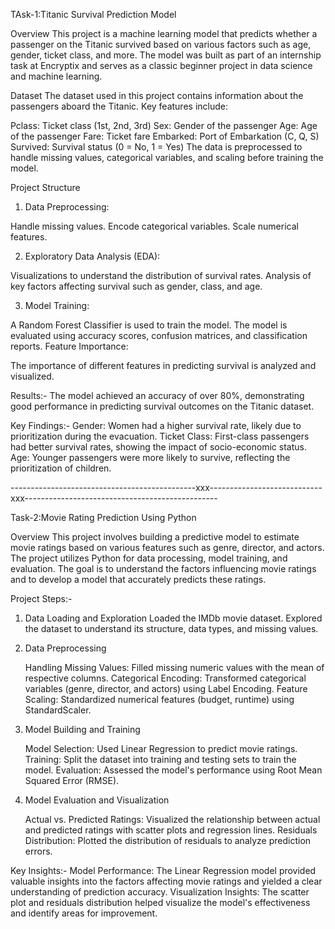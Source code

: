 TAsk-1:Titanic Survival Prediction Model

Overview
This project is a machine learning model that predicts whether a passenger on the Titanic survived based on various factors such as age, gender, ticket class, and more. The model was built as part of an internship task at Encryptix and serves as a classic beginner project in data science and machine learning.

Dataset
The dataset used in this project contains information about the passengers aboard the Titanic. Key features include:

Pclass: Ticket class (1st, 2nd, 3rd)
Sex: Gender of the passenger
Age: Age of the passenger
Fare: Ticket fare
Embarked: Port of Embarkation (C, Q, S)
Survived: Survival status (0 = No, 1 = Yes)
The data is preprocessed to handle missing values, categorical variables, and scaling before training the model.

Project Structure

1. Data Preprocessing:

Handle missing values.
Encode categorical variables.
Scale numerical features.

2. Exploratory Data Analysis (EDA):

Visualizations to understand the distribution of survival rates.
Analysis of key factors affecting survival such as gender, class, and age.

3. Model Training:

A Random Forest Classifier is used to train the model.
The model is evaluated using accuracy scores, confusion matrices, and classification reports.
Feature Importance:

The importance of different features in predicting survival is analyzed and visualized.

Results:-
The model achieved an accuracy of over 80%, demonstrating good performance in predicting survival outcomes on the Titanic dataset.

Key Findings:-
Gender: Women had a higher survival rate, likely due to prioritization during the evacuation.
Ticket Class: First-class passengers had better survival rates, showing the impact of socio-economic status.
Age: Younger passengers were more likely to survive, reflecting the prioritization of children.

----------------------------------------------xxx----------------------------xxx------------------------------------------------

Task-2:Movie Rating Prediction Using Python

Overview
This project involves building a predictive model to estimate movie ratings based on various features such as genre, director, and actors. The project utilizes Python for data processing, model training, and evaluation. The goal is to understand the factors influencing movie ratings and to develop a model that accurately predicts these ratings.

Project Steps:-

1. Data Loading and Exploration
   Loaded the IMDb movie dataset.
   Explored the dataset to understand its structure, data types, and missing values.

2. Data Preprocessing

   Handling Missing Values: Filled missing numeric values with the mean of respective columns. 
   Categorical Encoding: Transformed categorical variables (genre, director, and actors) using Label Encoding.
   Feature Scaling: Standardized numerical features (budget, runtime) using StandardScaler.

3. Model Building and Training

   Model Selection: Used Linear Regression to predict movie ratings.
   Training: Split the dataset into training and testing sets to train the model.
   Evaluation: Assessed the model's performance using Root Mean Squared Error (RMSE).

4. Model Evaluation and Visualization

   Actual vs. Predicted Ratings: Visualized the relationship between actual and predicted ratings with scatter plots and regression lines.
   Residuals Distribution: Plotted the distribution of residuals to analyze prediction errors.

Key Insights:-
Model Performance: The Linear Regression model provided valuable insights into the factors affecting movie ratings and yielded a clear understanding of prediction accuracy.
Visualization Insights: The scatter plot and residuals distribution helped visualize the model's effectiveness and identify areas for improvement.
